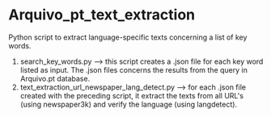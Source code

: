 # Arquivo_pt_text_extraction
Python script to extract language-specific texts concerning a list of key words. 

1) search_key_words.py --> this script creates a .json file for each key word listed as input. The .json files concerns the results from the query in Arquivo.pt database.
2) text_extraction_url_newspaper_lang_detect.py --> for each .json file created with the preceding script, it extract the texts from all URL's (using newspaper3k) and verify the language (using langdetect). 
